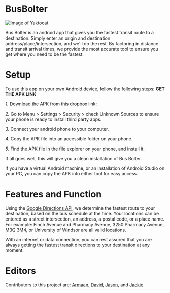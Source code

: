 # BusBolter
![Image of Yaktocat](https://cdn.discordapp.com/attachments/654163350544187393/693680981114093628/app_logo.png)

Bus Bolter is an android app that gives you the fastest transit route to a destination. Simply enter an origin and destination address/place/intersection, and we'll do the rest. By factoring in distance and transit arrival times, we provide the most accurate tool to ensure you get where you need to be the fastest.

# Setup
To use this app on your own Android device, follow the following steps: **GET THE APK LINK**

*1.* Download the APK from this dropbox link:

*2.* Go to Menu > Settings > Security > check Unknown Sources to ensure your phone is ready to install third party apps.

*3.* Connect your android phone to your computer.

*4.* Copy the APK file into an accessible folder on your phone.

*5.* Find the APK file in the file explorer on your phone, and install it.

If all goes well, this will give you a clean installation of Bus Bolter.

If you have a virtual Android machine, or an installation of Android Studio on your PC, you can copy the APK into either tool for easy access. 

# Features and Function

Using the [Google Directions API](https://developers.google.com/maps/documentation/directions/intro#TravelModes), we determine the fastest route to your destination, based on the bus schedule at the time. Your locations can be entered as a street intersection, an address, a postal code, or a place name. For example: Finch Avenue and Pharmacy Avenue, 3250 Pharmacy Avenue, M3Q 3M4, or University of Windsor are all valid locations. 

With an internet or data connection, you can rest assured that you are always getting the fastest transit directions to your destination at any moment. 


# Editors

Contributors to this project are: [Armaan](https://github.com/armaan-n), [David](https://github.com/theSlimeRancher), [Jason](), and [Jackie](https://github.com/Luigimash/).

